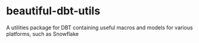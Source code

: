 # beautiful-dbt-utils
A utilities package for DBT containing useful macros and models for various platforms, such as Snowflake
